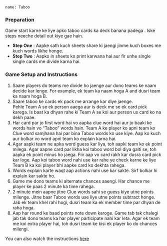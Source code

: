 ```ngMeta
name: Taboo
```

### Preparation
Game start karne ke liye apko taboo cards ka deck banana padega . Iske steps neeche detail out kiye gae hain.

* **Step One** : Aapke sath kuch sheets share ki jaengi jinme kuch boxes me kuch words likhe honge. 
* **Step Two** : Aapko in sheets ko print karwana hai aur fir unhe single single cards me divide karna hai.

### Game Setup and Instructions
1. Saare players do teams me divide ho jaenge aur dono teams ke naam decide kar lenge. For example, ek team ka naam hoga A and dusri team ka naam hoga B.
2. Saare taboo ke cards ek pack me arrange kar diye jaenge.  
Pehle Team A se ek person aaega aur is deck me se ek card pick karega. Is baat ka dhyan rahe ki Team A se koi aur person us card ko na dekh paae. 
3. Har card par jo first word hai vo aapka clue word hai aur jo baaki ke words hain vo “Taboo” words hain. Team A ke player ko apni team ko Clue word samjhana hai par bina Taboo words ko use kiye. Aap ko kuch aur bolkar vo word apni team ko explain karna hai. 
4. Agar aapki team ne apka word guess kar liya, toh aapki team ko ek point milega. Agar aapne card par likha koi taboo word bol diya galti se, toh aapka ek point minus ho jaega. Fiir aap vo card rakh kar dusra card pick kar loge. Aap koi taboo word nahi use kar rahe ye check karne ke liye Team B ka koi player bhi aapke card ko dekhta rahega.
5. Words explain karte waqt aap actions nahi use kar sakte. Sirf bolkar hi explain kar sakte ho.
6. Game me dono teams ki alternate chances aaengi. Har chance me player ke paas 2 minute ka time rahega. 
7. 2 minute mein aapne jitne Clue words sahi se guess kiye utne points milenge. Jitne baar Taboo words use liye utne points subtract honge.
Jab ek team khel rahi hogi, dusri team ka ek member time par dhyan de raha hoga.
8. Aap har round ke baad points note down karoge. Game tab tak chalegi jab tak dono teams ka har player participate nahi kar leta. Agar ek team me koi extra player hai, toh dusri team ke kisi ek player ko do chances milengi.

You can also watch the instructions [here](https://youtu.be/4QeA4nrcQV0)

<!-- TODO attach taboo sheets>



